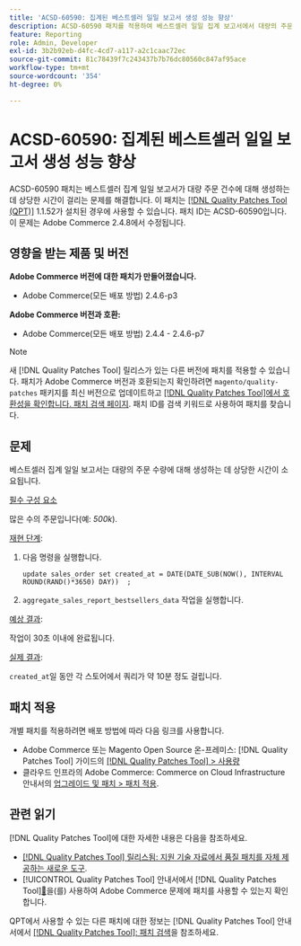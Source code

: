 ```yaml
---
title: 'ACSD-60590: 집계된 베스트셀러 일일 보고서 생성 성능 향상'
description: ACSD-60590 패치를 적용하여 베스트셀러 일일 집계 보고서에서 대량의 주문 발주에 대해 생성하는 데 상당한 시간이 소요되는 Adobe Commerce 문제를 해결합니다.
feature: Reporting
role: Admin, Developer
exl-id: 3b2b92eb-d4fc-4cd7-a117-a2c1caac72ec
source-git-commit: 81c78439f7c243437b7b76dc80560c847af95ace
workflow-type: tm+mt
source-wordcount: '354'
ht-degree: 0%

---
```


# ACSD-60590: 집계된 베스트셀러 일일 보고서 생성 성능 향상

ACSD-60590 패치는 베스트셀러 집계 일일 보고서가 대량 주문 건수에 대해 생성하는 데 상당한 시간이 걸리는 문제를 해결합니다. 이 패치는 [[!DNL Quality Patches Tool (QPT)]](https://experienceleague.adobe.com/docs/commerce-operations/tools/quality-patches-tool/usage.html) 1.1.52가 설치된 경우에 사용할 수 있습니다. 패치 ID는 ACSD-60590입니다. 이 문제는 Adobe Commerce 2.4.8에서 수정됩니다.

## 영향을 받는 제품 및 버전

**Adobe Commerce 버전에 대한 패치가 만들어졌습니다.**

* Adobe Commerce(모든 배포 방법) 2.4.6-p3

**Adobe Commerce 버전과 호환:**

* Adobe Commerce(모든 배포 방법) 2.4.4 - 2.4.6-p7

>[!NOTE]
>
>새 [!DNL Quality Patches Tool] 릴리스가 있는 다른 버전에 패치를 적용할 수 있습니다. 패치가 Adobe Commerce 버전과 호환되는지 확인하려면 `magento/quality-patches` 패키지를 최신 버전으로 업데이트하고 [[!DNL Quality Patches Tool]에서 호환성을 확인합니다. 패치 검색 페이지](https://experienceleague.adobe.com/tools/commerce-quality-patches/index.html). 패치 ID를 검색 키워드로 사용하여 패치를 찾습니다.

## 문제

베스트셀러 집계 일일 보고서는 대량의 주문 수량에 대해 생성하는 데 상당한 시간이 소요됩니다.

<u>필수 구성 요소</u>

많은 수의 주문입니다(예: *500k*).

<u>재현 단계</u>:

1. 다음 명령을 실행합니다.

   `update sales_order set created_at = DATE(DATE_SUB(NOW(), INTERVAL ROUND(RAND()*3650) DAY))  ;`

1. `aggregate_sales_report_bestsellers_data` 작업을 실행합니다.

<u>예상 결과</u>:

작업이 30초 이내에 완료됩니다.

<u>실제 결과</u>:

`created_at`일 동안 각 스토어에서 쿼리가 약 10분 정도 걸립니다.

## 패치 적용

개별 패치를 적용하려면 배포 방법에 따라 다음 링크를 사용합니다.

* Adobe Commerce 또는 Magento Open Source 온-프레미스: [!DNL Quality Patches Tool] 가이드의 [[!DNL Quality Patches Tool] > 사용량](/help/tools/quality-patches-tool/usage.md)
* 클라우드 인프라의 Adobe Commerce: Commerce on Cloud Infrastructure 안내서의 [업그레이드 및 패치 > 패치 적용](https://experienceleague.adobe.com/docs/commerce-cloud-service/user-guide/develop/upgrade/apply-patches.html).

## 관련 읽기

[!DNL Quality Patches Tool]에 대한 자세한 내용은 다음을 참조하세요.

* [[!DNL Quality Patches Tool] 릴리스됨: 지원 기술 자료에서 품질 패치를 자체 제공하는 새로운 도구](https://experienceleague.adobe.com/en/docs/commerce-knowledge-base/kb/announcements/commerce-announcements/magento-quality-patches-released-new-tool-to-self-serve-quality-patches).
* [!UICONTROL Quality Patches Tool] 안내서에서  [!DNL Quality Patches Tool][&#128279;](/help/tools/quality-patches-tool/patches-available-in-qpt/check-patch-for-magento-issue-with-magento-quality-patches.md)을(를) 사용하여 Adobe Commerce 문제에 패치를 사용할 수 있는지 확인합니다.


QPT에서 사용할 수 있는 다른 패치에 대한 정보는 [!DNL Quality Patches Tool] 안내서에서 [[!DNL Quality Patches Tool]: 패치 검색](https://experienceleague.adobe.com/tools/commerce-quality-patches/index.html)을 참조하세요.
